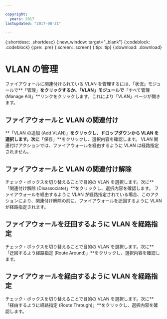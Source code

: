 ```yaml
---

copyright:
  years: 2017
lastupdated: "2017-08-21"

---
```


{:shortdesc: .shortdesc}
{:new_window: target="_blank"}
{:codeblock: .codeblock}
{:pre: .pre}
{:screen: .screen}
{:tip: .tip}
{:download: .download}

# VLAN の管理

ファイアウォールに関連付けられている VLAN を管理するには、「状況」モジュールで**「管理」**をクリックするか、「VLAN」モジュールで**「すべて管理 (Manage All)」**リンクをクリックします。これにより「VLAN」ページが開きます。

## ファイアウォールと VLAN の関連付け

**「VLAN の追加 (Add VLAN)」**をクリックし、ドロップダウンから VLAN を選択します。次に**「保存」**をクリックし、選択内容を確認します。
VLAN 関連付けアクションでは、ファイアウォールを経由するように VLAN は経路指定されません。

## ファイアウォールと VLAN の関連付け解除

チェック・ボックスを切り替えることで目的の VLAN を選択します。次に**「関連付け解除 (Disassociate)」**をクリックし、選択内容を確認します。
ファイアウォールを経由するように VLAN が経路指定されている場合、このアクションにより、関連付け解除の前に、ファイアウォールを迂回するように VLAN が経路指定されます。

## ファイアウォールを迂回するように VLAN を経路指定

チェック・ボックスを切り替えることで目的の VLAN を選択します。次に**「迂回するよう経路指定 (Route Around)」**をクリックし、選択内容を確認します。

## ファイアウォールを経由するように VLAN を経路指定

チェック・ボックスを切り替えることで目的の VLAN を選択します。次に**「経由するように経路指定 (Route Through)」**をクリックし、選択内容を確認します。
